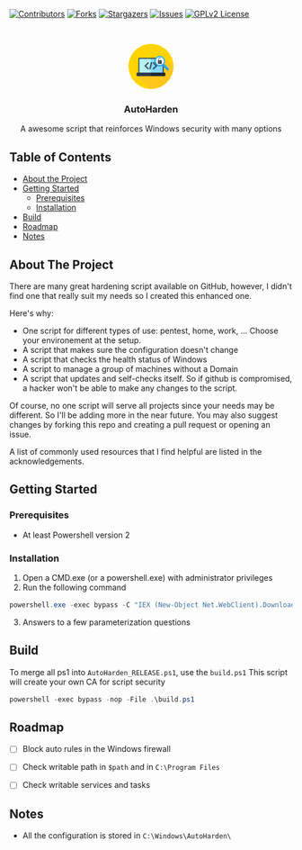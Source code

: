 <!-- PROJECT SHIELDS -->
<!--
*** I'm using markdown "reference style" links for readability.
*** Reference links are enclosed in brackets [ ] instead of parentheses ( ).
*** See the bottom of this document for the declaration of the reference variables
*** for contributors-url, forks-url, etc. This is an optional, concise syntax you may use.
*** https://www.markdownguide.org/basic-syntax/#reference-style-links
-->
[![Contributors][contributors-shield]][contributors-url]
[![Forks][forks-shield]][forks-url]
[![Stargazers][stars-shield]][stars-url]
[![Issues][issues-shield]][issues-url]
[![GPLv2 License][license-shield]][license-url]



<!-- PROJECT LOGO -->
<br />
<p align="center">
  <a href="https://github.com/1mm0rt41PC/HowTo/tree/master/Harden/Windows">
    <img src="logo.png" alt="Logo" width="80" height="80" alt="Icon from https://www.flaticon.com/free-icon/pixels_423099?term=protect&page=1&position=23">
  </a>

  <h3 align="center">AutoHarden</h3>

  <p align="center">
    A awesome script that reinforces Windows security with many options
  </p>
</p>



<!-- TABLE OF CONTENTS -->
## Table of Contents

* [About the Project](#about-the-project)
* [Getting Started](#getting-started)
  * [Prerequisites](#prerequisites)
  * [Installation](#installation)
* [Build](#build)
* [Roadmap](#roadmap)
* [Notes](#notes)



<!-- ABOUT THE PROJECT -->
## About The Project

There are many great hardening script available on GitHub, however, I didn't find one that really suit my needs so I created this enhanced one.

Here's why:
* One script for different types of use: pentest, home, work, ... Choose your environement at the setup.
* A script that makes sure the configuration doesn't change
* A script that checks the health status of Windows
* A script to manage a group of machines without a Domain
* A script that updates and self-checks itself. So if github is compromised, a hacker won't be able to make any changes to the script.

Of course, no one script will serve all projects since your needs may be different. So I'll be adding more in the near future. You may also suggest changes by forking this repo and creating a pull request or opening an issue.

A list of commonly used resources that I find helpful are listed in the acknowledgements.



<!-- GETTING STARTED -->
## Getting Started

### Prerequisites

* At least Powershell version 2



### Installation

1. Open a CMD.exe (or a powershell.exe) with administrator privileges
2. Run the following command
```ps1
powershell.exe -exec bypass -C "IEX (New-Object Net.WebClient).DownloadString('https://github.com/1mm0rt41PC/HowTo/raw/master/Harden/Windows/AutoHarden_RELEASE.ps1');"
```
3. Answers to a few parameterization questions



<!-- BUILD -->
## Build
To merge all ps1 into `AutoHarden_RELEASE.ps1`, use the `build.ps1`
This script will create your own CA for script security
```ps1
powershell -exec bypass -nop -File .\build.ps1
```



<!-- ROADMAP -->
## Roadmap

- [ ] Block auto rules in the Windows firewall
- [ ] Check writable path in `$path` and in `C:\Program Files`
- [ ] Check writable services and tasks



<!-- NOTES -->
## Notes
* All the configuration is stored in `C:\Windows\AutoHarden\`




[contributors-shield]: https://img.shields.io/github/contributors/1mm0rt41PC/HowTo.svg?style=flat-square
[contributors-url]: https://github.com/1mm0rt41PC/HowTo/graphs/contributors
[forks-shield]: https://img.shields.io/github/forks/1mm0rt41PC/HowTo.svg?style=flat-square
[forks-url]: https://github.com/1mm0rt41PC/HowTo/network/members
[stars-shield]: https://img.shields.io/github/stars/1mm0rt41PC/HowTo.svg?style=flat-square
[stars-url]: https://github.com/1mm0rt41PC/HowTo/stargazers
[issues-shield]: https://img.shields.io/github/issues/1mm0rt41PC/HowTo.svg?style=flat-square
[issues-url]: https://github.com/1mm0rt41PC/HowTo/issues
[license-shield]: https://img.shields.io/github/license/1mm0rt41PC/HowTo.svg?style=flat-square
[license-url]: https://github.com/1mm0rt41PC/HowTo/blob/master/LICENSE
